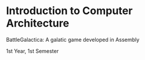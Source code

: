 # Introduction to Computer Architecture
BattleGalactica: A galatic game developed in Assembly

1st Year, 1st Semester
